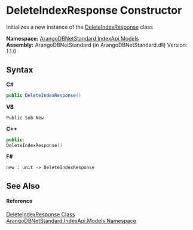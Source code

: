 # DeleteIndexResponse Constructor 
 

Initializes a new instance of the <a href="ae20eb06-d44e-69e0-5269-392ba5e4f3b5">DeleteIndexResponse</a> class

**Namespace:**&nbsp;<a href="215740c9-85fc-74fa-998d-14b49b842d56">ArangoDBNetStandard.IndexApi.Models</a><br />**Assembly:**&nbsp;ArangoDBNetStandard (in ArangoDBNetStandard.dll) Version: 1.1.0

## Syntax

**C#**<br />
``` C#
public DeleteIndexResponse()
```

**VB**<br />
``` VB
Public Sub New
```

**C++**<br />
``` C++
public:
DeleteIndexResponse()
```

**F#**<br />
``` F#
new : unit -> DeleteIndexResponse
```


## See Also


#### Reference
<a href="ae20eb06-d44e-69e0-5269-392ba5e4f3b5">DeleteIndexResponse Class</a><br /><a href="215740c9-85fc-74fa-998d-14b49b842d56">ArangoDBNetStandard.IndexApi.Models Namespace</a><br />